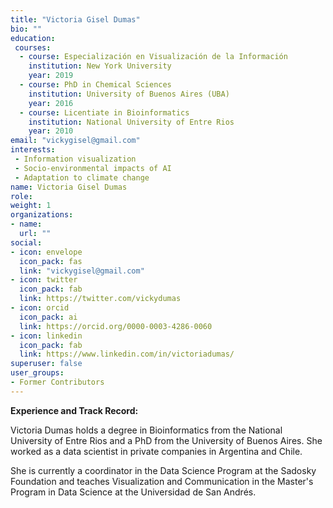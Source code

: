 ```yaml
---
title: "Victoria Gisel Dumas"
bio: ""
education: 
 courses:
  - course: Especialización en Visualización de la Información 
    institution: New York University
    year: 2019
  - course: PhD in Chemical Sciences
    institution: University of Buenos Aires (UBA)
    year: 2016
  - course: Licentiate in Bioinformatics
    institution: National University of Entre Rios
    year: 2010
email: "vickygisel@gmail.com"
interests:
 - Information visualization
 - Socio-environmental impacts of AI
 - Adaptation to climate change
name: Victoria Gisel Dumas
role:
weight: 1
organizations:
- name: 
  url: ""
social:
- icon: envelope
  icon_pack: fas
  link: "vickygisel@gmail.com"
- icon: twitter
  icon_pack: fab
  link: https://twitter.com/vickydumas
- icon: orcid
  icon_pack: ai
  link: https://orcid.org/0000-0003-4286-0060
- icon: linkedin
  icon_pack: fab
  link: https://www.linkedin.com/in/victoriadumas/
superuser: false
user_groups:
- Former Contributors
---
```


**Experience and Track Record:** 

Victoria Dumas holds a degree in Bioinformatics from the National University of Entre Rios and a PhD from the University of Buenos Aires. 
She worked as a data scientist in private companies in Argentina and Chile. 

She is currently a coordinator in the Data Science Program at the Sadosky Foundation and teaches Visualization and Communication in the Master's Program in Data Science at the Universidad de San Andrés.

